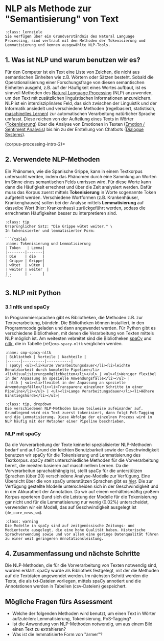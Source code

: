 # NLP als Methode zur "Semantisierung" von Text
```{admonition} Feinlernziel(e) dieses Kapitels
:class: lernziele
Sie verfügen über ein Grundverständnis des Natural Language Processing, sind vertraut mit den Methoden der Tokenisierung und Lemmatisierung und kennen ausgewählte NLP-Tools.
```

## 1. Was ist NLP und warum benutzen wir es?
Für den Computer ist ein Text eine Liste von Zeichen, die nicht aus semantischen Einheiten wie z.B. Wörtern oder Sätzen besteht. Sobald die Operationalisierung einer Forschungsfrage von diesen semantischen Einheiten ausgeht, z.B. auf der Häufigkeit eines Wortes aufbaut, ist es sinnvoll Methoden des [Natural Language Processing](https://en.wikipedia.org/wiki/Natural_language_processing) (NLP) anzuwenden, um den Text mit zusätzlichen linguistischen Informationen anzureichern.  
NLP ist ein interdisziplinäres Feld, das sich zwischen der Linguistik und der Informatik ansiedelt und verschiedene Methoden (regelbasiert, statistisch, [maschinelles Lernen](https://en.wikipedia.org/wiki/Machine_learning)) zur automatischen Verarbeitung natürlicher Sprache umfasst. Diese reichen von der Aufteilung eines Texts in Wörter ([Tokenisierung](https://en.wikipedia.org/wiki/Lexical_analysis#Tokenization)) über die Analyse von Emotionen in Texten ([Emotion / Sentiment Analysis](https://en.wikipedia.org/wiki/Sentiment_analysis)) bis hin zu der Erstellung von Chatbots ([Dialogue Systems](https://en.wikipedia.org/wiki/Dialogue_system)). 

(corpus-processing-intro-2)=
## 2. Verwendete NLP-Methoden
Ein Phänomen, wie die Spanische Grippe, kann in einem Textkorpus untersucht werden, indem das Phänomen durch eine Sammlung an Worten im Sinne eines semantischen Felds umrissen wird. Für diese Worte kann dann die Häufigkeit errechnet und über die Zeit analysiert werden. Dafür muss das Korpus zuerst mittels **Tokenisierung** in Worte sogenannte Token aufgeteilt werden. Verschiedene Wortformen (z.B. Krankenhäuser, Krankenghauses) sollen bei der Analyse mittels **Lemmatisierung** auf dasselbe Wort (hier: Krankenhaus) zurückgeführt werden, sodass die errechneten Häufigkeiten besser zu interpretieren sind. 

`````{admonition} Beispiel
:class: tip
Ursprünglicher Satz: "Die Grippe wütet weiter." \
In tokenisierter und lemmatisierter Form:

```{table}
:name: Tokenisierung und Lemmatisierung
| Token   | Lemma| 
|--------|-------|
| Die    | die   |
| Grippe | Grippe|
| wütet  | wüten |
| weiter | weiter  |
| .      | .     |
```
`````

## 3. NLP mit Python 

### 3.1 nltk und spaCy 
In Programmiersprachen gibt es Bibliotheken, die Methoden z.B. zur Textverarbeitung, bündeln. Die Bibliotheken können installiert, in den Programmcode geladen und dann angewendet werden.
Für Python gibt es verschiedene Bibliotheken, mit denen die Verarbeitung von Texten mittels NLP möglich ist. Am weitesten vebreitet sind die Bibliotheken [spaCy](https://spacy.io) und [nltk](https://www.nltk.org/), die in Tabelle {ref}`cmp-spacy-nltk` verglichen werden.

```{table} Vergleich von spaCy und nltk
:name: cmp-spacy-nltk
| Bibliothek | Vorteile | Nachteile | 
|------|----------|-----------|
| spaCy| <ul><li>kurze Verarbeitungsdauer</li><li>leichte Benutzbarkeit durch komplette Pipeline</li><li>Visualisierungsmöglichkeiten</li></ul> | <ul><li>Weniger flexibel in der Anpassung an spezielle Anwendungsfälle</li></ul> | 
| nltk | <ul><li>flexibel in der Anpassung an spezielle Anwendungsfälle</li><li>Transparenz einzelner Schritte in einer Pipeline</li></ul> | <ul><li>Lange Verarbeitungsdauer</li><li>Höhere Einstiegshürde</li></ul>|
```
`````{admonition} Zum Begriff der Pipeline
:class: tip, dropdown
Die verschiedenen NLP-Methoden bauen teilweise aufeinander auf. Grundlegend wird ein Text zuerst tokenisiert, dann folgt PoS-Tagging und die Lemmatisierung. Diese Abfolge der einzelnen Prozess wird im NLP häufig mit der Metapher einer Pipeline beschrieben. 
`````

### NLP mit spaCy 
Da die Vorverarbeitung der Texte keinerlei spezialisierter NLP-Methoden bedarf und auf Grund der leichten Benutzbarkeit sowie der Geschwindigkeit benutzen wir spaCy für die Tokenisierung und Lemmatisierung des Textkorpus. spaCy stellt unterschiedliche Methoden für die Vorverarbeitung bereit, die meisten basieren auf maschinellem Lernen. Da die Vorverarbeitun sprachabhängig ist, stellt spaCy für die unterstützen Sprachen (über 20) verschiedene Analyse-Modelle zur Verfügung. Eine Übersicht über die von spaCy unterstützen Sprachen gibt es [hier](https://spacy.io/models).
Die zur Verfügung gestellte Modelle unterscheiden sich in der Geschwindigkeit und in der Akkuratheit der Annotation. Da wir auf einem verhältnismäßig großem Korpus operieren ()und sich die Leistung der Modelle für die Tokenisierung gar nicht und für die Lemmatisierung nur wenig (0.02%) unterscheidet, verwenden wir ein Modell, das auf Geschwindigkeit ausgelegt ist (`de_core_news_sm`). 

`````{admonition} Leistung von spaCy auf unserem Korpus 
:class: warning
Die Modelle in spaCy sind auf zeitgenössische Zeitungs- und Medientexte ausgelegt, die eine hohe Qualität haben. Historische Sprachverwendung sowie und vor allem eine geringe Datenqualität führen zu einer weit geringeren Annotationsleistung.  

`````

## 4. Zusammenfassung und nächste Schritte
Die NLP-Methoden, die für die Vorverarbeitung von Texten notwendig sind, wurden erklärt. spaCy wurde als Bibliothek festgelegt, mit der die Methoden auf die Textdaten angewendet werden. Im nächsten Schritt werden die Texte, die als txt-Dateien vorliegen, mittels spaCy annotiert und die Annotationen werden in Tabellen (csv-Dateien) gespeichert. 

## Mögliche Fragen fürs Assessment
* Welche der folgenden Methoden wird benutzt, um einen Text in Wörter aufzuteilen: Lemmatisierung, Tokenisierung, PoS-Tagging?
* Ist die Anwendung von NLP-Methoden notwendig, um aus einem Bild einen Text zu extrahieren? 
* Was ist die lemmatisierte Form von "ärmer"? 
